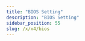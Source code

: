 ```yaml
---
title: "BIOS Setting"
description: "BIOS Setting"
sidebar_position: 55
slug: /x/x4/bios
---
```


<DocCardList />
